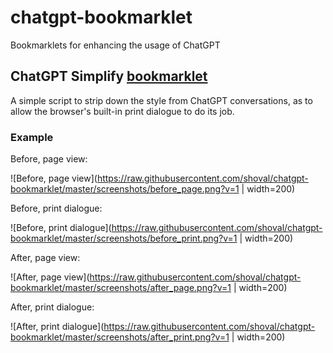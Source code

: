 # chatgpt-bookmarklet
Bookmarklets for enhancing the usage of ChatGPT

## ChatGPT Simplify [bookmarklet](https://en.wikipedia.org/wiki/Bookmarklet)
A simple script to strip down the style from ChatGPT conversations, as to allow the browser's built-in print dialogue to do its job.

### Example

Before, page view:

![Before, page view](https://raw.githubusercontent.com/shoval/chatgpt-bookmarklet/master/screenshots/before_page.png?v=1 | width=200)

Before, print dialogue:

![Before, print dialogue](https://raw.githubusercontent.com/shoval/chatgpt-bookmarklet/master/screenshots/before_print.png?v=1 | width=200)

After, page view:

![After, page view](https://raw.githubusercontent.com/shoval/chatgpt-bookmarklet/master/screenshots/after_page.png?v=1 | width=200)

After, print dialogue:

![After, print dialogue](https://raw.githubusercontent.com/shoval/chatgpt-bookmarklet/master/screenshots/after_print.png?v=1 | width=200)
